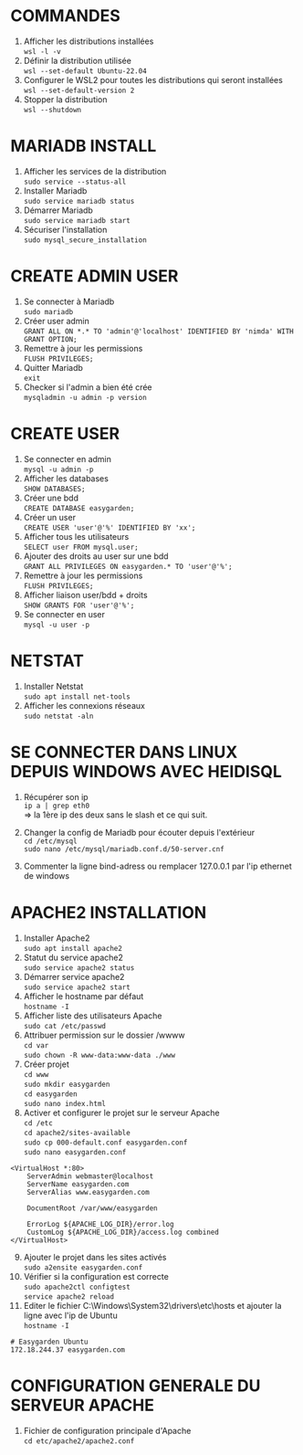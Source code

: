 # COMMANDES
1. Afficher les distributions installées  
`wsl -l -v`
2. Définir la distribution utilisée  
`wsl --set-default Ubuntu-22.04`
3. Configurer le WSL2 pour toutes les distributions qui seront installées  
`wsl --set-default-version 2`
4. Stopper la distribution  
`wsl --shutdown`

# MARIADB INSTALL
1. Afficher les services de la distribution  
`sudo service --status-all`
2. Installer Mariadb  
`sudo service mariadb status`
3. Démarrer Mariadb  
`sudo service mariadb start`
4. Sécuriser l'installation  
`sudo mysql_secure_installation`

# CREATE ADMIN USER
1. Se connecter à Mariadb  
`sudo mariadb`
2. Créer user admin  
`GRANT ALL ON *.* TO 'admin'@'localhost' IDENTIFIED BY 'nimda' WITH GRANT OPTION;`
3. Remettre à jour les permissions  
`FLUSH PRIVILEGES;`
4. Quitter Mariadb  
`exit`
5. Checker si l'admin a bien été crée  
`mysqladmin -u admin -p version`

# CREATE USER
1. Se connecter en admin  
`mysql -u admin -p`
2. Afficher les databases  
`SHOW DATABASES;`
3. Créer une bdd  
`CREATE DATABASE easygarden;`
4. Créer un user  
`CREATE USER 'user'@'%' IDENTIFIED BY 'xx';`
5. Afficher tous les utilisateurs  
`SELECT user FROM mysql.user;`
6. Ajouter des droits au user sur une bdd  
`GRANT ALL PRIVILEGES ON easygarden.* TO 'user'@'%';`
7. Remettre à jour les permissions  
`FLUSH PRIVILEGES;`
8. Afficher liaison user/bdd + droits  
`SHOW GRANTS FOR 'user'@'%';`
9. Se connecter en user  
`mysql -u user -p`

# NETSTAT
1. Installer Netstat  
`sudo apt install net-tools`
2. Afficher les connexions réseaux  
`sudo netstat -aln`

# SE CONNECTER DANS LINUX DEPUIS WINDOWS AVEC HEIDISQL
1. Récupérer son ip  
`ip a | grep eth0`  
=> la 1ère ip des deux sans le slash et ce qui suit.

2. Changer la config de Mariadb pour écouter depuis l'extérieur  
`cd /etc/mysql`  
`sudo nano /etc/mysql/mariadb.conf.d/50-server.cnf`
3. Commenter la ligne bind-adress ou remplacer 127.0.0.1 par l'ip ethernet de windows

# APACHE2 INSTALLATION
1. Installer Apache2  
`sudo apt install apache2`
2. Statut du service apache2  
`sudo service apache2 status`
3. Démarrer service apache2  
`sudo service apache2 start`
4. Afficher le hostname par défaut  
`hostname -I`
5. Afficher liste des utilisateurs Apache  
`sudo cat /etc/passwd`
6. Attribuer permission sur le dossier /wwww  
`cd var`  
`sudo chown -R www-data:www-data ./www`
7. Créer projet  
`cd www`  
`sudo mkdir easygarden`  
`cd easygarden`  
`sudo nano index.html`  
8. Activer et configurer le projet sur le serveur Apache  
`cd /etc`  
`cd apache2/sites-available`  
`sudo cp 000-default.conf easygarden.conf`  
`sudo nano easygarden.conf`  
```
<VirtualHost *:80>
	ServerAdmin webmaster@localhost
	ServerName easygarden.com
	ServerAlias www.easygarden.com

	DocumentRoot /var/www/easygarden

	ErrorLog ${APACHE_LOG_DIR}/error.log
	CustomLog ${APACHE_LOG_DIR}/access.log combined
</VirtualHost>
```
9. Ajouter le projet dans les sites activés  
`sudo a2ensite easygarden.conf`
10. Vérifier si la configuration est correcte  
`sudo apache2ctl configtest`  
`service apache2 reload`
11. Editer le fichier C:\Windows\System32\drivers\etc\hosts et ajouter la ligne avec l'ip de Ubuntu  
`hostname -I`
```
# Easygarden Ubuntu
172.18.244.37 easygarden.com
```

# CONFIGURATION GENERALE DU SERVEUR APACHE
1. Fichier de configuration principale d'Apache  
`cd etc/apache2/apache2.conf`
